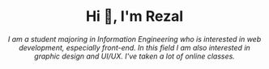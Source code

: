 <h1 align="center">Hi 👋, I'm Rezal</h1>
<h6 align="center">I am a student majoring in Information Engineering who is interested in web development, especially front-end. In this field I am also interested in graphic design and UI/UX. I've taken a lot of online classes.</h6>

<script src="https://unpkg.com/@dotlottie/player-component@latest/dist/dotlottie-player.mjs" type="module"></script> 
<dotlottie-player src="https://lottie.host/a4152ecd-5d75-4c50-95c4-f02a919e41a7/d5DaSMJL6I.json" background="transparent" speed="1" style="width: 300px; height: 300px;" loop autoplay></dotlottie-player>
